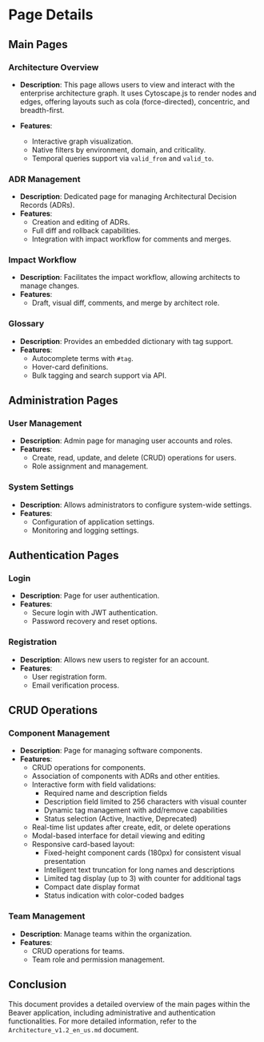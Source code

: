 # Page Details

## Main Pages

### Architecture Overview
- **Description**: This page allows users to view and interact with the enterprise architecture graph. It uses Cytoscape.js to render nodes and edges, offering layouts such as cola (force-directed), concentric, and breadth-first.

- **Features**:
  - Interactive graph visualization.
  - Native filters by environment, domain, and criticality.
  - Temporal queries support via `valid_from` and `valid_to`.

### ADR Management
- **Description**: Dedicated page for managing Architectural Decision Records (ADRs).
- **Features**:
  - Creation and editing of ADRs.
  - Full diff and rollback capabilities.
  - Integration with impact workflow for comments and merges.

### Impact Workflow
- **Description**: Facilitates the impact workflow, allowing architects to manage changes.
- **Features**:
  - Draft, visual diff, comments, and merge by architect role.

### Glossary
- **Description**: Provides an embedded dictionary with tag support.
- **Features**:
  - Autocomplete terms with `#tag`.
  - Hover-card definitions.
  - Bulk tagging and search support via API.

## Administration Pages

### User Management
- **Description**: Admin page for managing user accounts and roles.
- **Features**:
  - Create, read, update, and delete (CRUD) operations for users.
  - Role assignment and management.

### System Settings
- **Description**: Allows administrators to configure system-wide settings.
- **Features**:
  - Configuration of application settings.
  - Monitoring and logging settings.

## Authentication Pages

### Login
- **Description**: Page for user authentication.
- **Features**:
  - Secure login with JWT authentication.
  - Password recovery and reset options.

### Registration
- **Description**: Allows new users to register for an account.
- **Features**:
  - User registration form.
  - Email verification process.

## CRUD Operations

### Component Management
- **Description**: Page for managing software components.
- **Features**:
  - CRUD operations for components.
  - Association of components with ADRs and other entities.
  - Interactive form with field validations:
    - Required name and description fields
    - Description field limited to 256 characters with visual counter
    - Dynamic tag management with add/remove capabilities
    - Status selection (Active, Inactive, Deprecated)
  - Real-time list updates after create, edit, or delete operations
  - Modal-based interface for detail viewing and editing
  - Responsive card-based layout:
    - Fixed-height component cards (180px) for consistent visual presentation
    - Intelligent text truncation for long names and descriptions
    - Limited tag display (up to 3) with counter for additional tags
    - Compact date display format
    - Status indication with color-coded badges

### Team Management
- **Description**: Manage teams within the organization.
- **Features**:
  - CRUD operations for teams.
  - Team role and permission management.

## Conclusion
This document provides a detailed overview of the main pages within the Beaver application, including administrative and authentication functionalities. For more detailed information, refer to the `Architecture_v1.2_en_us.md` document. 